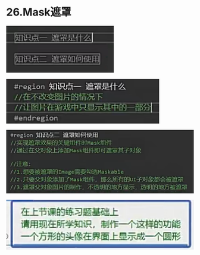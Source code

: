 # 26.Mask遮罩

![e7ad51d59a127cc2cdade00d77f81594.png](image/e7ad51d59a127cc2cdade00d77f81594.png)

![db8386065fd79867b37f34caf38aa8ab.png](image/db8386065fd79867b37f34caf38aa8ab.png)

![a7121a03ed944e30bb9aaed8db987d08.png](image/a7121a03ed944e30bb9aaed8db987d08.png)

![3dea363aecb150127c20db6cfabb2b1b.png](image/3dea363aecb150127c20db6cfabb2b1b.png)
